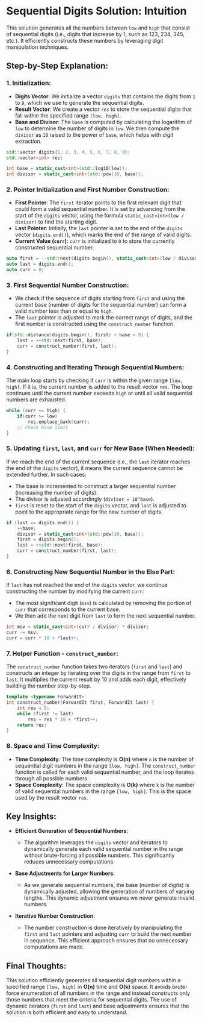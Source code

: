 # Sequential Digits Solution: Intuition

This solution generates all the numbers between `low` and `high` that consist of sequential digits (i.e., digits that increase by 1, such as 123, 234, 345, etc.). It efficiently constructs these numbers by leveraging digit manipulation techniques.

## Step-by-Step Explanation:

### 1. **Initialization**:
   - **Digits Vector**: We initialize a vector `digits` that contains the digits from `1` to `9`, which we use to generate the sequential digits.
   - **Result Vector**: We create a vector `res` to store the sequential digits that fall within the specified range `[low, high]`.
   - **Base and Divisor**: The `base` is computed by calculating the logarithm of `low` to determine the number of digits in `low`. We then compute the `divisor` as `10` raised to the power of `base`, which helps with digit extraction.

   ```cpp
   std::vector digits{1, 2, 3, 4, 5, 6, 7, 8, 9};
   std::vector<int> res;

   int base = static_cast<int>(std::log10(low));
   int divisor = static_cast<int>(std::pow(10, base));
   ```

### 2. **Pointer Initialization and First Number Construction**:
   - **First Pointer**: The `first` iterator points to the first relevant digit that could form a valid sequential number. It is set by advancing from the start of the `digits` vector, using the formula `static_cast<int>(low / divisor)` to find the starting digit.
   - **Last Pointer**: Initially, the `last` pointer is set to the end of the `digits` vector (`digits.end()`), which marks the end of the range of valid digits.
   - **Current Value (`curr`)**: `curr` is initialized to `0` to store the currently constructed sequential number.

   ```cpp
   auto first = --std::next(digits.begin(), static_cast<int>(low / divisor)));
   auto last = digits.end();
   auto curr = 0;
   ```

   ### 3. **First Sequential Number Construction**:
   - We check if the sequence of digits starting from `first` and using the current base (number of digits for the sequential number) can form a valid number less than or equal to `high`.
   - The `last` pointer is adjusted to mark the correct range of digits, and the first number is constructed using the `construct_number` function.

   ```cpp
   if(std::distance(digits.begin(), first) + base < 9) {
       last = ++std::next(first, base);
       curr = construct_number(first, last);
   }
   ```

### 4. **Constructing and Iterating Through Sequential Numbers**:
   The main loop starts by checking if `curr` is within the given range `[low, high]`. If it is, the current number is added to the result vector `res`. The loop continues until the current number exceeds `high` or until all valid sequential numbers are exhausted.

   ```cpp
   while (curr <= high) {
       if(curr >= low) 
           res.emplace_back(curr);
       // Check base limit
   }
   ```

   ### 5. **Updating `first`, `last`, and `curr` for New Base (When Needed)**:
   If we reach the end of the current sequence (i.e., the `last` iterator reaches the end of the `digits` vector), it means the current sequence cannot be extended further. In such cases:
   - The base is incremented to construct a larger sequential number (increasing the number of digits).
   - The divisor is adjusted accordingly (`divisor = 10^base`).
   - `first` is reset to the start of the `digits` vector, and `last` is adjusted to point to the appropriate range for the new number of digits.

   ```cpp
   if (last == digits.end()) {
       ++base;
       divisor = static_cast<int>(std::pow(10, base));
       first = digits.begin();
       last = ++std::next(first, base);
       curr = construct_number(first, last);
   }
   ```

### 6. **Constructing New Sequential Number in the Else Part**:
   If `last` has not reached the end of the `digits` vector, we continue constructing the number by modifying the current `curr`:
   - The most significant digit (`msv`) is calculated by removing the portion of `curr` that corresponds to the current base.
   - We then add the next digit from `last` to form the next sequential number.

   ```cpp
   int msv = static_cast<int>(curr / divisor) * divisor;
   curr -= msv;
   curr = curr * 10 + *last++;
   ```

### 7. **Helper Function - `construct_number`**:
   The `construct_number` function takes two iterators (`first` and `last`) and constructs an integer by iterating over the digits in the range from `first` to `last`. It multiplies the current result by 10 and adds each digit, effectively building the number step-by-step.

   ```cpp
   template <typename ForwardIt>
   int construct_number(ForwardIt first, ForwardIt last) {
       int res = 0;
       while (first != last) 
           res = res * 10 + *first++;
       return res;
   }
   ```

### 8. **Space and Time Complexity**:
   - **Time Complexity**: The time complexity is **O(n)** where `n` is the number of sequential digit numbers in the range `[low, high]`. The `construct_number` function is called for each valid sequential number, and the loop iterates through all possible numbers.
   - **Space Complexity**: The space complexity is **O(k)** where `k` is the number of valid sequential numbers in the range `[low, high]`. This is the space used by the result vector `res`.

## Key Insights:

- **Efficient Generation of Sequential Numbers**:
  - The algorithm leverages the `digits` vector and iterators to dynamically generate each valid sequential number in the range without brute-forcing all possible numbers. This significantly reduces unnecessary computations.
  
- **Base Adjustments for Larger Numbers**:
  - As we generate sequential numbers, the base (number of digits) is dynamically adjusted, allowing the generation of numbers of varying lengths. This dynamic adjustment ensures we never generate invalid numbers.

- **Iterative Number Construction**:
  - The number construction is done iteratively by manipulating the `first` and `last` pointers and adjusting `curr` to build the next number in sequence. This efficient approach ensures that no unnecessary computations are made.

## Final Thoughts:

This solution efficiently generates all sequential digit numbers within a specified range `[low, high]` in **O(n)** time and **O(k)** space. It avoids brute-force enumeration of all numbers in the range and instead constructs only those numbers that meet the criteria for sequential digits. The use of dynamic iterators (`first` and `last`) and base adjustments ensures that the solution is both efficient and easy to understand.